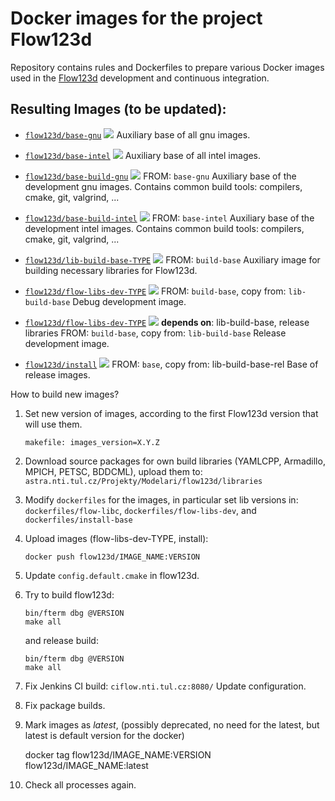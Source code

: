 # Docker images for the project Flow123d
Repository contains rules and Dockerfiles to prepare various Docker images used in 
the [Flow123d](https://github.com/flow123d/flow123d) development and continuous integration.


## Resulting Images (to be updated):  
  -  [`flow123d/base-gnu`](https://github.com/janhybs/flow123d-docker-images/tree/master/dockerfiles/base-gnu) 
     [![](https://images.microbadger.com/badges/image/flow123d/base.svg)](https://microbadger.com/images/flow123d/base-gnu "analysed by microbadger")
     Auxiliary base of all gnu images.
     
   -  [`flow123d/base-intel`](https://github.com/janhybs/flow123d-docker-images/tree/master/dockerfiles/base-gnu) 
     [![](https://images.microbadger.com/badges/image/flow123d/base.svg)](https://microbadger.com/images/flow123d/base-gnu "analysed by microbadger")
     Auxiliary base of all intel images.
   
  -  [`flow123d/base-build-gnu`](https://github.com/janhybs/flow123d-docker-images/tree/master/dockerfiles/base-build-gnu)
     [![](https://images.microbadger.com/badges/image/flow123d/build-base.svg)](https://microbadger.com/images/flow123d/base-build-gnu "analysed by microbadger")
     FROM: `base-gnu`
     Auxiliary base of the development gnu images. Contains common build tools: compilers, cmake, git, valgrind, ...
     
  -  [`flow123d/base-build-intel`](https://github.com/janhybs/flow123d-docker-images/tree/master/dockerfiles/base-build-intel)
     [![](https://images.microbadger.com/badges/image/flow123d/build-base.svg)](https://microbadger.com/images/flow123d/base-build-intel "analysed by microbadger")
     FROM: `base-intel`
     Auxiliary base of the development intel images. Contains common build tools: compilers, cmake, git, valgrind, ...

  -  [`flow123d/lib-build-base-TYPE`](https://github.com/janhybs/flow123d-docker-images/tree/master/dockerfiles/lib-build-base)
     [![](https://images.microbadger.com/badges/image/flow123d/lib-build-base.svg)](https://microbadger.com/images/flow123d/lib-build-base "analysed by microbadger")
     FROM: `build-base`
     Auxiliary image for building necessary libraries for Flow123d.

  -  [`flow123d/flow-libs-dev-TYPE`](https://github.com/janhybs/flow123d-docker-images/tree/master/dockerfiles/flow-libs-dev-dbg) 
     [![](https://images.microbadger.com/badges/image/flow123d/flow-libs-dev-dbg.svg)](https://microbadger.com/images/flow123d/flow-libs-dev-dbg "analysed by microbadger")
     FROM: `build-base`, copy from: `lib-build-base`
     Debug development image.
     
  -  [`flow123d/flow-libs-dev-TYPE`](https://github.com/janhybs/flow123d-docker-images/tree/master/dockerfiles/flow-libs-dev-rel) 
     [![](https://images.microbadger.com/badges/image/flow123d/flow-libs-dev-rel.svg)](https://microbadger.com/images/flow123d/flow-libs-dev-rel "analysed by microbadger")
     **depends on**: lib-build-base, release libraries
     FROM: `build-base`, copy from: `lib-build-base`
     Release development image.
     
  -  [`flow123d/install`](https://github.com/janhybs/flow123d-docker-images/tree/master/dockerfiles/install) 
     [![](https://images.microbadger.com/badges/image/flow123d/install.svg)](https://microbadger.com/images/flow123d/install "analysed by microbadger")
     FROM: `base`, copy from: lib-build-base-rel
     Base of release images.
     

How to build new images?

1. Set new version of images, according to the first Flow123d version that will use them.

    ```
    makefile: images_version=X.Y.Z
    ```

2. Download source packages for own build libraries (YAMLCPP, Armadillo, MPICH, PETSC, BDDCML), 
   upload them to: `astra.nti.tul.cz/Projekty/Modelari/flow123d/libraries`

3. Modify `dockerfiles` for the images,
   in particular set lib versions in: `dockerfiles/flow-libc`, `dockerfiles/flow-libs-dev`, and `dockerfiles/install-base`
   

4. Upload images (flow-libs-dev-TYPE, install):

    ```
    docker push flow123d/IMAGE_NAME:VERSION
    ```
    
5. Update `config.default.cmake` in flow123d.

6. Try to build flow123d:
    ```
    bin/fterm dbg @VERSION
    make all
    ```
    and release build:
    ```
    bin/fterm dbg @VERSION
    make all
    ```
7. Fix Jenkins CI build: `ciflow.nti.tul.cz:8080/`
   Update configuration.
   
8. Fix package builds.
    
9. Mark images as *latest*, (possibly deprecated, no need for the latest, but latest is default version for the docker)

    docker tag flow123d/IMAGE_NAME:VERSION flow123d/IMAGE_NAME:latest

10. Check all processes again.
     


